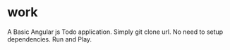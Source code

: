 # work
A Basic Angular js Todo application.
Simply git clone url.
No need to setup dependencies.
Run and Play.

